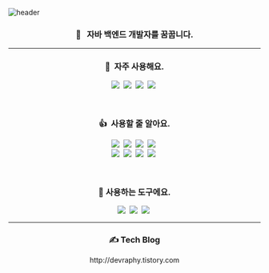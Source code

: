 
<!--
**devraphy/devraphy** is a ✨ _special_ ✨ repository because its `README.md` (this file) appears on your GitHub profile.

Here are some ideas to get you started:

- 🔭 I’m currently working on ...
- 🌱 I’m currently learning ...
- 👯 I’m looking to collaborate on ...
- 🤔 I’m looking for help with ...
- 💬 Ask me about ...
- 📫 How to reach me: ...
- 😄 Pronouns: ...
- ⚡ Fun fact: ...
-->

![header](https://capsule-render.vercel.app/api?type=waving&color=0:00C9FF,50:40E0D0,100:FF8C00&height=300&section=header&text=Gyun%20Hyoung%20Lee&fontColor=FFFFFF&fontSize=65&fontAlign=36&fontAlignY=35&animation=fadeIn&desc=꾸준함의%20가치를%20아는%20개발자&descAlign=24&descSize=25&descAlignY=58)


<h3 align="center">🚀 &nbsp; 자바 백엔드 개발자를 꿈꿉니다.</h3>
<hr>
<h3 align="center">📌 &nbsp;자주 사용해요.</h3>
<p align="center">
 <a href="#"><img src="https://img.shields.io/badge/Java-3673A5?style=flat-square&logo=Java&logoColor=white"/></a>&nbsp;
 <a href="#"><img src="https://img.shields.io/badge/Spring-68aa3b?style=flat-square&logo=Spring&logoColor=white"/></a>&nbsp; 
 <a href="#"><img src="https://img.shields.io/badge/SpringBoot-68aa3b?style=flat-square&logo=SpringBoot&logoColor=white"/></a>&nbsp;
 <a href="#"><img src="https://img.shields.io/badge/JPA-darkgreen?style=flat-square&logo=Spring&logoColor=white"/></a>&nbsp;
</p>
<br/>
<h3 align="center"> 👍 &nbsp;사용할 줄 알아요.</h3>
<p align="center">
 <a href="#"><img src="https://img.shields.io/badge/-HTML-orange?style=flat-square&logo=HTML5&logoColor=white"/></a>&nbsp  
 <a href="#"><img src="https://img.shields.io/badge/-CSS3-304CDC?style=flat-square&logo=CSS3&logoColor=white"/></a>&nbsp  
 <a href="#"><img src="https://img.shields.io/badge/-JavaScript-yellow?style=flat-square&logo=JavaScript&logoColor=white"/></a>&nbsp 
 <a href="#"><img src="https://img.shields.io/badge/Vue.js-00b97a?style=flat-square&logo=vue.js&logoColor=white"/></a>&nbsp
 <br/>
 <a href="#"><img src="https://img.shields.io/badge/-Python-3673A5?style=flat-square&logo=Python&logoColor=white"/></a>&nbsp
 <a href="#"><img src="https://img.shields.io/badge/MySQL-F29111?style=flat-square&logo=mysql&logoColor=white"/></a>&nbsp
 <a href="#"><img src="https://img.shields.io/badge/Oracle-ED0000?style=flat-square&logo=oracle&logoColor=white"/></a>&nbsp
 <a href="#"><img src="https://img.shields.io/badge/JWT-000000?style=flat-square&logo=JSON-Web-Tokens&logoColor=white"/></a>&nbsp

</p>

<br/>

<h3 align="center"> 🔧&nbsp;사용하는 도구에요.</h3>
<p align="center">
 <a href="#"><img src="https://img.shields.io/badge/-IntelliJ%20IDEA-%23000000?style=flat-square&logo=IntelliJ%20IDEA&logoColor=white"/></a>&nbsp  
 <a href="#"><img src="https://img.shields.io/badge/-GitHub-%23181717?style=flat-square&logo=GitHub&logoColor=white"/></a>&nbsp
 <a href="#"><img src="https://img.shields.io/badge/-Postman-%23FF6C37?style=flat-square&logo=Postman&logoColor=white"/></a>&nbsp
</p>
 
 <hr>
 <h3 align="center">✍️ Tech Blog</h3>
 <p align="center"> http://devraphy.tistory.com </p>
